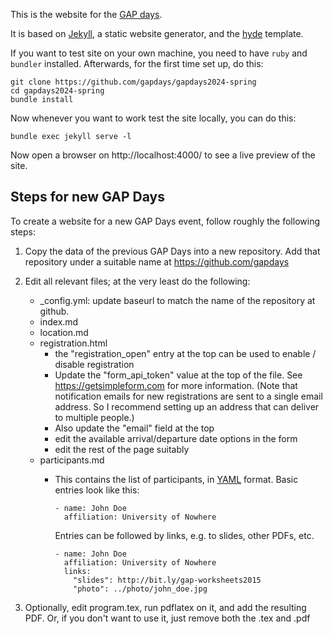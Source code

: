 This is the website for the [GAP days](https://www.gapdays.de/gapdays2024-spring).

It is based on [Jekyll](https://jekyllrb.com/), a static website generator,
and the [hyde](https://github.com/poole/hyde/) template.

If you want to test site on your own machine, you need to have `ruby`
and `bundler` installed. Afterwards, for the first time set up, do this:

    git clone https://github.com/gapdays/gapdays2024-spring
    cd gapdays2024-spring
    bundle install

Now whenever you want to work test the site locally, you can do this:

    bundle exec jekyll serve -l

Now open a browser on http://localhost:4000/ to see a live preview
of the site.

## Steps for new GAP Days

To create a website for a new GAP Days event, follow roughly the following
steps:

1. Copy the data of the previous GAP Days into a new repository.
   Add that repository under a suitable name at https://github.com/gapdays

2. Edit all relevant files; at the very least do the following:
    - _config.yml: update baseurl to match the name of the repository at github.
    - index.md
    - location.md
    - registration.html
      - the "registration_open" entry at the top can be used to
        enable / disable registration
      - Update the "form_api_token" value at the
        top of the file. See https://getsimpleform.com for more
        information. (Note that notification emails for new
        registrations are sent to a single email address. So I
        recommend setting up an address that can deliver to multiple people.)
      - Also update the "email" field at the top
      - edit the available arrival/departure date options in the form
      - edit the rest of the page suitably
    - participants.md
      - This contains the list of participants, in [YAML](https://en.wikipedia.org/wiki/YAML)
        format. Basic entries look like this:

            - name: John Doe
              affiliation: University of Nowhere

         Entries can be followed by links, e.g. to slides, other PDFs, etc.

            - name: John Doe
              affiliation: University of Nowhere
              links:
                "slides": http://bit.ly/gap-worksheets2015
                "photo": ../photo/john_doe.jpg


3. Optionally, edit program.tex, run pdflatex on it, and add the resulting
  PDF. Or, if you don't want to use it, just remove both the .tex and .pdf
